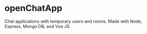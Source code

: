 # openChatApp
Chat applications with temporary users and rooms.
Made with Node, Express, Mongo DB, and Vue JS.
